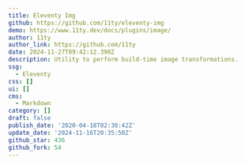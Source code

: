 ```yaml
---
title: Eleventy Img
github: https://github.com/11ty/eleventy-img
demo: https://www.11ty.dev/docs/plugins/image/
author: 11ty
author_link: https://github.com/11ty
date: 2024-11-27T09:42:12.390Z
description: Utility to perform build-time image transformations.
ssg:
  - Eleventy
css: []
ui: []
cms:
  - Markdown
category: []
draft: false
publish_date: '2020-04-18T02:38:42Z'
update_date: '2024-11-16T20:35:50Z'
github_star: 436
github_fork: 54
---
```

